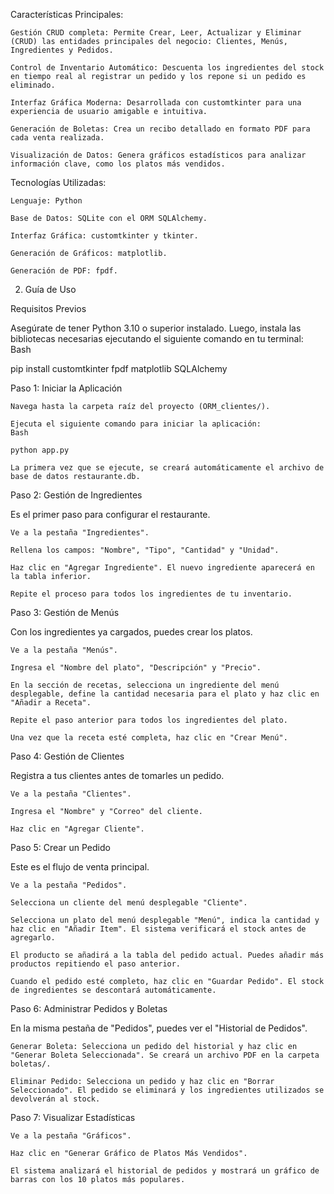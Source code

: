 Características Principales:

    Gestión CRUD completa: Permite Crear, Leer, Actualizar y Eliminar (CRUD) las entidades principales del negocio: Clientes, Menús, Ingredientes y Pedidos.

    Control de Inventario Automático: Descuenta los ingredientes del stock en tiempo real al registrar un pedido y los repone si un pedido es eliminado.

    Interfaz Gráfica Moderna: Desarrollada con customtkinter para una experiencia de usuario amigable e intuitiva.

    Generación de Boletas: Crea un recibo detallado en formato PDF para cada venta realizada.

    Visualización de Datos: Genera gráficos estadísticos para analizar información clave, como los platos más vendidos.

Tecnologías Utilizadas:

    Lenguaje: Python

    Base de Datos: SQLite con el ORM SQLAlchemy.

    Interfaz Gráfica: customtkinter y tkinter.

    Generación de Gráficos: matplotlib.

    Generación de PDF: fpdf.

2. Guía de Uso

Requisitos Previos

Asegúrate de tener Python 3.10 o superior instalado. Luego, instala las bibliotecas necesarias ejecutando el siguiente comando en tu terminal:
Bash

pip install customtkinter fpdf matplotlib SQLAlchemy

Paso 1: Iniciar la Aplicación

    Navega hasta la carpeta raíz del proyecto (ORM_clientes/).

    Ejecuta el siguiente comando para iniciar la aplicación:
    Bash

    python app.py

    La primera vez que se ejecute, se creará automáticamente el archivo de base de datos restaurante.db.

Paso 2: Gestión de Ingredientes

Es el primer paso para configurar el restaurante.

    Ve a la pestaña "Ingredientes".

    Rellena los campos: "Nombre", "Tipo", "Cantidad" y "Unidad".

    Haz clic en "Agregar Ingrediente". El nuevo ingrediente aparecerá en la tabla inferior.

    Repite el proceso para todos los ingredientes de tu inventario.

Paso 3: Gestión de Menús

Con los ingredientes ya cargados, puedes crear los platos.

    Ve a la pestaña "Menús".

    Ingresa el "Nombre del plato", "Descripción" y "Precio".

    En la sección de recetas, selecciona un ingrediente del menú desplegable, define la cantidad necesaria para el plato y haz clic en "Añadir a Receta".

    Repite el paso anterior para todos los ingredientes del plato.

    Una vez que la receta esté completa, haz clic en "Crear Menú".

Paso 4: Gestión de Clientes

Registra a tus clientes antes de tomarles un pedido.

    Ve a la pestaña "Clientes".

    Ingresa el "Nombre" y "Correo" del cliente.

    Haz clic en "Agregar Cliente".

Paso 5: Crear un Pedido

Este es el flujo de venta principal.

    Ve a la pestaña "Pedidos".

    Selecciona un cliente del menú desplegable "Cliente".

    Selecciona un plato del menú desplegable "Menú", indica la cantidad y haz clic en "Añadir Item". El sistema verificará el stock antes de agregarlo.

    El producto se añadirá a la tabla del pedido actual. Puedes añadir más productos repitiendo el paso anterior.

    Cuando el pedido esté completo, haz clic en "Guardar Pedido". El stock de ingredientes se descontará automáticamente.

Paso 6: Administrar Pedidos y Boletas

En la misma pestaña de "Pedidos", puedes ver el "Historial de Pedidos".

    Generar Boleta: Selecciona un pedido del historial y haz clic en "Generar Boleta Seleccionada". Se creará un archivo PDF en la carpeta boletas/.

    Eliminar Pedido: Selecciona un pedido y haz clic en "Borrar Seleccionado". El pedido se eliminará y los ingredientes utilizados se devolverán al stock.

Paso 7: Visualizar Estadísticas

    Ve a la pestaña "Gráficos".

    Haz clic en "Generar Gráfico de Platos Más Vendidos".

    El sistema analizará el historial de pedidos y mostrará un gráfico de barras con los 10 platos más populares.
